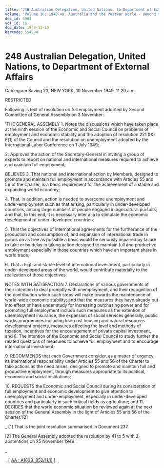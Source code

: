 ```yaml
---
title: "248 Australian Delegation, United Nations, to Department of External Affairs"
volume: "Volume 16: 1948-49, Australia and the Postwar World - Beyond the Region"
doc_id: 6963
vol_id: 16
doc_date: 1949-11-10
barcode: 554284
---
```


# 248 Australian Delegation, United Nations, to Department of External Affairs

Cablegram Saving 23, NEW YORK, 10 November 1949, 11.20 a.m.

RESTRICTED

Following is text of resolution on full employment adopted by Second Committee of General Assembly on 3 November:

'THE GENERAL ASSEMBLY 1. Notes the discussions which have taken place at the ninth session of the Economic and Social Council on problems of employment and economic stability and the adoption of resolution 221 (IX) E[1] of the Council and the resolution on unemployment adopted by the International Labor Conference on 1 July 1949;

2\. Approves the action of the Secretary-General in inviting a group of experts to report on national and international measures required to achieve and maintain full employment;

BELIEVES 3. That national and international action by Members, designed to promote and maintain full employment in accordance with Articles 55 and 56 of the Charter, is a basic requirement for the achievement of a stable and expanding world economy;

4\. That, in addition, action is needed to overcome unemployment and under-employment such as that arising, particularly in under-developed countries, among large numbers of people engaged in agricultural pursuits; and that, to this end, it is necessary inter alia to stimulate the economic development of under-developed countries;

5\. That the objectives of international agreements for the furtherance of the production and consumption of, and expansion of international trade in goods on as free as possible a basis would be seriously impaired by failure to take or by delay in taking action designed to maintain full and productive employment especially in those countries which have an important share in world trade;

6\. That a high and stable level of international investment, particularly in under-developed areas of the world, would contribute materially to the realization of those objectives;

NOTES WITH SATISFACTION 7. Declarations of various governments of their intention to deal promptly with unemployment, and their recognition of the contribution which such steps will make towards the maintenance of world-wide economic stability; and that the measures they have already put into effect or have under study for increasing purchasing power and for promoting full employment include such measures as the extention of unemployment insurance, the expansion of social services generally, public works programmes including low-cost housing and natural resources development projects, measures affecting the level and methods of taxation, incentives for the encouragement of private capital investment, and 8. The intention of the Economic and Social Council to study further the related questions of measures to achieve full employment and to encourage international investment;

9\. RECOMMENDS that each Government consider, as a matter of urgency, its international responsibility under Articles 55 and 56 of the Charter to take actions as the need arises, designed to promote and maintain full and productive employment, through measures appropriate to its political, economic and social institutions;

10\. REQUESTS the Economic and Social Council during its consideration of full employment and economic development to give attention to unemployment and under-employment, especially in under-developed countries and particularly in such critical fields as agriculture; and 11. DECIDES that the world economic situation be reviewed again at the next session of the General Assembly in the light of Articles 55 and 56 of the Charter.'[2]

_ [1] That is the joint resolution summarised in Document 237.

[2] The General Assembly adopted the resolution by 41 to 5 with 2 abstentions on 25 November 1949.

_

_ [ [AA : A1838, 852/11/6](http://www.naa.gov.au/cgi-bin/Search?O=I&Number=554284) ]_
